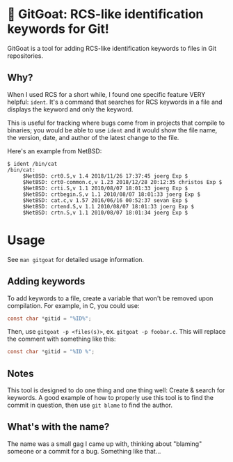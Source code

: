 # 🐐 GitGoat: RCS-like identification keywords for Git!

GitGoat is a tool for adding RCS-like identification keywords to files in Git repositories.

## Why?
When I used RCS for a short while, I found one specific feature VERY helpful: `ident`. It's a command that searches for RCS keywords in a file and displays the keyword and only the keyword. 

This is useful for tracking where bugs come from in projects that compile to binaries; you would be able to use `ident` and it would show the file name, the version, date, and author of the latest change to the file.

Here's an example from NetBSD:
```
$ ident /bin/cat
/bin/cat:
     $NetBSD: crt0.S,v 1.4 2018/11/26 17:37:45 joerg Exp $
     $NetBSD: crt0-common.c,v 1.23 2018/12/28 20:12:35 christos Exp $
     $NetBSD: crti.S,v 1.1 2010/08/07 18:01:33 joerg Exp $
     $NetBSD: crtbegin.S,v 1.1 2010/08/07 18:01:33 joerg Exp $
     $NetBSD: cat.c,v 1.57 2016/06/16 00:52:37 sevan Exp $
     $NetBSD: crtend.S,v 1.1 2010/08/07 18:01:33 joerg Exp $
     $NetBSD: crtn.S,v 1.1 2010/08/07 18:01:34 joerg Exp $
```

# Usage
See `man gitgoat` for detailed usage information.

## Adding keywords
To add keywords to a file, create a variable that won't be removed upon compilation. For example, in C, you could use:
```c
const char *gitid = "%ID%";
```

Then, use `gitgoat -p <files(s)>`, ex. `gitgoat -p foobar.c`. This will replace the comment with something like this:
```c
const char *gitid = "%ID %";
```

## Notes
This tool is designed to do one thing and one thing well: Create & search for keywords.
A good example of how to properly use this tool is to find the commit in question, then use `git blame` to find the author.

## What's with the name?
The name was a small gag I came up with, thinking about "blaming" someone or a commit for a bug. Something like that...

